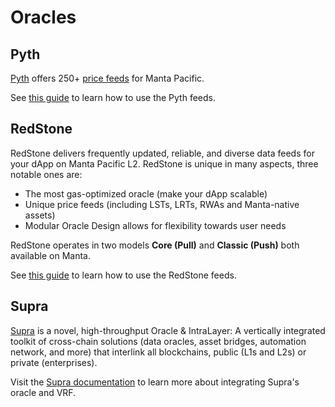 # Oracles

## Pyth

[Pyth](http://pyth.network/) offers 250+ [price feeds](https://pyth.network/price-feeds) for Manta Pacific.

See [this guide](https://docs.pyth.network/price-feeds/contract-addresses/evm) to learn how to use the Pyth feeds.

## RedStone

RedStone delivers frequently updated, reliable, and diverse data feeds for your dApp on Manta Pacific L2. RedStone is unique in many aspects, three notable ones are:

- The most gas-optimized oracle (make your dApp scalable)
- Unique price feeds (including LSTs, LRTs, RWAs and Manta-native assets)
- Modular Oracle Design allows for flexibility towards user needs

RedStone operates in two models **Core (Pull)** and **Classic (Push)** both available on Manta.

See [this guide](https://docs.redstone.finance/docs/smart-contract-devs/supported-chains) to learn how to use the RedStone feeds.

## Supra

[Supra](https://supraoracles.com/) is a novel, high-throughput Oracle & IntraLayer: A vertically integrated toolkit of cross-chain solutions (data oracles, asset bridges, automation network, and more) that interlink all blockchains, public (L1s and L2s) or private (enterprises).

Visit the [Supra documentation](https://supra.com/data/networks?networkType=mainnet&network=pull) to learn more about integrating Supra's oracle and VRF.

